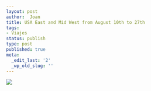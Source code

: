 ```yaml
---
layout: post
author:  Joan
title: USA East and Mid West from August 10th to 27th
tags:
- Viajes
status: publish
type: post
published: true
meta:
  _edit_last: '2'
  _wp_old_slug: ''
---
```

<img src="http://maps.googleapis.com/maps/api/staticmap?size=640x300&zoom=3&maptype=roadmap%5C&markers=size:mid%7Ccolor:red%7Clabel:1%7Cwashington&markers=size:mid%7Ccolor:red%7Clabel:2%7Cphiladelphia&markers=size:mid%7Ccolor:red%7Clabel:3%7Csalt_lake_city&markers=size:mid%7Ccolor:red%7Clabel:4%7Cyellowstone&markers=size:mid%7Ccolor:red%7Clabel:5%7Cbozeman&markers=size:mid%7Ccolor:red%7Clabel:6%7Cminneapolis&markers=size:mid%7Ccolor:red%7Clabel:7%7Cchicago&sensor=false"/>
